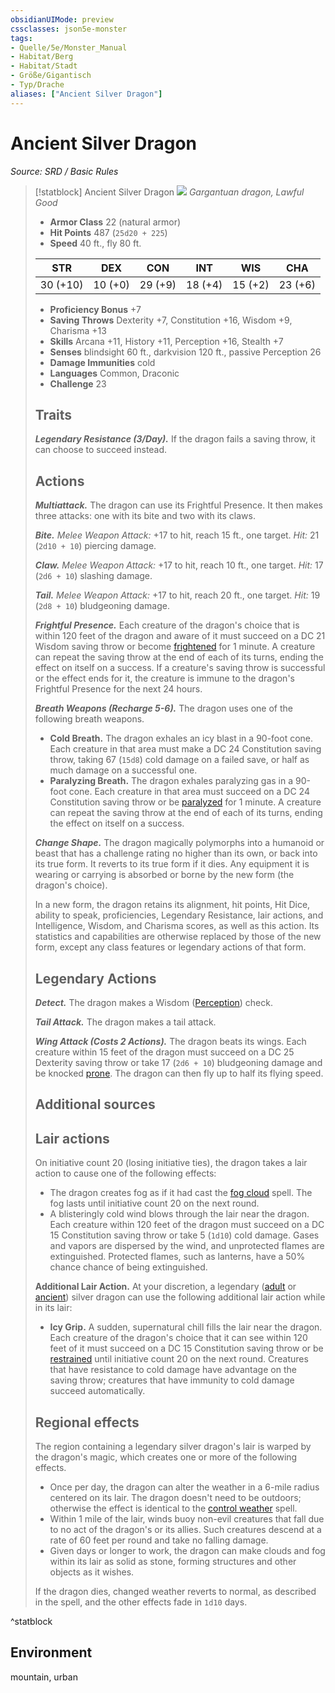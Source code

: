 ```yaml
---
obsidianUIMode: preview
cssclasses: json5e-monster
tags:
- Quelle/5e/Monster_Manual
- Habitat/Berg
- Habitat/Stadt
- Größe/Gigantisch
- Typ/Drache
aliases: ["Ancient Silver Dragon"]
---
```

# Ancient Silver Dragon
*Source: SRD / Basic Rules*  

> [!statblock] Ancient Silver Dragon
> ![](compendium/bestiary/dragon/token/ancient-silver-dragon.png#token)
> *Gargantuan dragon, Lawful Good*
> 
> - **Armor Class** 22  (natural armor)
> - **Hit Points** 487 (`25d20 + 225`)
> - **Speed** 40 ft., fly 80 ft.
> 
> |STR|DEX|CON|INT|WIS|CHA|
> |:---:|:---:|:---:|:---:|:---:|:---:|
> |30 (+10)|10 (+0)|29 (+9)|18 (+4)|15 (+2)|23 (+6)|
> 
> - **Proficiency Bonus** +7
> - **Saving Throws** Dexterity +7, Constitution +16, Wisdom +9, Charisma +13
> - **Skills** Arcana +11, History +11, Perception +16, Stealth +7
> - **Senses** blindsight 60 ft., darkvision 120 ft., passive Perception 26
> - **Damage Immunities** cold
> - **Languages** Common, Draconic
> - **Challenge** 23
> 
> ## Traits
> 
> ***Legendary Resistance (3/Day).*** If the dragon fails a saving throw, it can choose to succeed instead.
> 
> ## Actions
> 
> ***Multiattack.*** The dragon can use its Frightful Presence. It then makes three attacks: one with its bite and two with its claws.
> 
> ***Bite.*** *Melee Weapon Attack:* +17 to hit, reach 15 ft., one target. *Hit:* 21 (`2d10 + 10`) piercing damage.
> 
> ***Claw.*** *Melee Weapon Attack:* +17 to hit, reach 10 ft., one target. *Hit:* 17 (`2d6 + 10`) slashing damage.
> 
> ***Tail.*** *Melee Weapon Attack:* +17 to hit, reach 20 ft., one target. *Hit:* 19 (`2d8 + 10`) bludgeoning damage.
> 
> ***Frightful Presence.*** Each creature of the dragon's choice that is within 120 feet of the dragon and aware of it must succeed on a DC 21 Wisdom saving throw or become [frightened](rules/conditions.md#frightened) for 1 minute. A creature can repeat the saving throw at the end of each of its turns, ending the effect on itself on a success. If a creature's saving throw is successful or the effect ends for it, the creature is immune to the dragon's Frightful Presence for the next 24 hours.
> 
> ***Breath Weapons (Recharge 5-6).*** The dragon uses one of the following breath weapons.
> 
> - **Cold Breath.** The dragon exhales an icy blast in a 90-foot cone. Each creature in that area must make a DC 24 Constitution saving throw, taking 67 (`15d8`) cold damage on a failed save, or half as much damage on a successful one.  
> - **Paralyzing Breath.** The dragon exhales paralyzing gas in a 90-foot cone. Each creature in that area must succeed on a DC 24 Constitution saving throw or be [paralyzed](rules/conditions.md#paralyzed) for 1 minute. A creature can repeat the saving throw at the end of each of its turns, ending the effect on itself on a success.  
> 
> ***Change Shape.*** The dragon magically polymorphs into a humanoid or beast that has a challenge rating no higher than its own, or back into its true form. It reverts to its true form if it dies. Any equipment it is wearing or carrying is absorbed or borne by the new form (the dragon's choice).
> 
> In a new form, the dragon retains its alignment, hit points, Hit Dice, ability to speak, proficiencies, Legendary Resistance, lair actions, and Intelligence, Wisdom, and Charisma scores, as well as this action. Its statistics and capabilities are otherwise replaced by those of the new form, except any class features or legendary actions of that form.
> 
> ## Legendary Actions
> 
> ***Detect.*** The dragon makes a Wisdom ([Perception](rules/skills.md#Perception)) check.
> 
> ***Tail Attack.*** The dragon makes a tail attack.
> 
> ***Wing Attack (Costs 2 Actions).*** The dragon beats its wings. Each creature within 15 feet of the dragon must succeed on a DC 25 Dexterity saving throw or take 17 (`2d6 + 10`) bludgeoning damage and be knocked [prone](rules/conditions.md#prone). The dragon can then fly up to half its flying speed.
> 
> ## Additional sources
> 
> 
> 
> ## Lair actions
> 
> On initiative count 20 (losing initiative ties), the dragon takes a lair action to cause one of the following effects:
> 
> - The dragon creates fog as if it had cast the [fog cloud](compendium/spells/fog-cloud.md) spell. The fog lasts until initiative count 20 on the next round.  
> - A blisteringly cold wind blows through the lair near the dragon. Each creature within 120 feet of the dragon must succeed on a DC 15 Constitution saving throw or take 5 (`1d10`) cold damage. Gases and vapors are dispersed by the wind, and unprotected flames are extinguished. Protected flames, such as lanterns, have a 50% chance chance of being extinguished.  
> 
> **Additional Lair Action.** At your discretion, a legendary ([adult](compendium/bestiary/dragon/adult-silver-dragon.md) or [ancient](compendium/bestiary/dragon/ancient-silver-dragon.md)) silver dragon can use the following additional lair action while in its lair:
> 
> - **Icy Grip.** A sudden, supernatural chill fills the lair near the dragon. Each creature of the dragon's choice that it can see within 120 feet of it must succeed on a DC 15 Constitution saving throw or be [restrained](rules/conditions.md#restrained) until initiative count 20 on the next round. Creatures that have resistance to cold damage have advantage on the saving throw; creatures that have immunity to cold damage succeed automatically.  
> 
> ## Regional effects
> 
> The region containing a legendary silver dragon's lair is warped by the dragon's magic, which creates one or more of the following effects.
> 
> - Once per day, the dragon can alter the weather in a 6-mile radius centered on its lair. The dragon doesn't need to be outdoors; otherwise the effect is identical to the [control weather](compendium/spells/control-weather.md) spell.  
> - Within 1 mile of the lair, winds buoy non-evil creatures that fall due to no act of the dragon's or its allies. Such creatures descend at a rate of 60 feet per round and take no falling damage.  
> - Given days or longer to work, the dragon can make clouds and fog within its lair as solid as stone, forming structures and other objects as it wishes.  
> 
> If the dragon dies, changed weather reverts to normal, as described in the spell, and the other effects fade in `1d10` days.
^statblock

## Environment

mountain, urban
